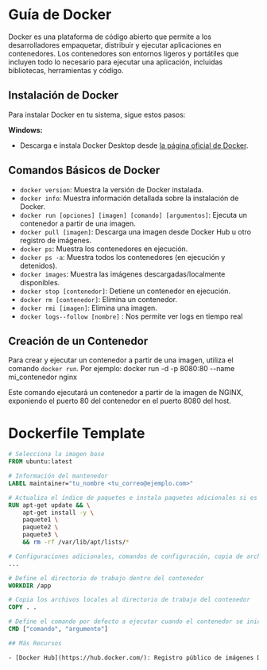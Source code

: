 # Guía de Docker

Docker es una plataforma de código abierto que permite a los desarrolladores empaquetar, distribuir y ejecutar aplicaciones en contenedores. Los contenedores son entornos ligeros y portátiles que incluyen todo lo necesario para ejecutar una aplicación, incluidas bibliotecas, herramientas y código.

## Instalación de Docker

Para instalar Docker en tu sistema, sigue estos pasos:

**Windows:**
   - Descarga e instala Docker Desktop desde [la página oficial de Docker](https://www.docker.com/products/docker-desktop).

## Comandos Básicos de Docker

- `docker version`: Muestra la versión de Docker instalada.
- `docker info`: Muestra información detallada sobre la instalación de Docker.
- `docker run [opciones] [imagen] [comando] [argumentos]`: Ejecuta un contenedor a partir de una imagen.
- `docker pull [imagen]`: Descarga una imagen desde Docker Hub u otro registro de imágenes.
- `docker ps`: Muestra los contenedores en ejecución.
- `docker ps -a`: Muestra todos los contenedores (en ejecución y detenidos).
- `docker images`: Muestra las imágenes descargadas/localmente disponibles.
- `docker stop [contenedor]`: Detiene un contenedor en ejecución.
- `docker rm [contenedor]`: Elimina un contenedor.
- `docker rmi [imagen]`: Elimina una imagen.  
- `docker logs--follow [nombre]` : Nos permite ver logs en tiempo real

## Creación de un Contenedor

Para crear y ejecutar un contenedor a partir de una imagen, utiliza el comando `docker run`. Por ejemplo:
docker run -d -p 8080:80 --name mi_contenedor nginx

Este comando ejecutará un contenedor a partir de la imagen de NGINX, exponiendo el puerto 80 del contenedor en el puerto 8080 del host.
# Dockerfile Template

```Dockerfile
# Selecciona la imagen base
FROM ubuntu:latest

# Información del mantenedor
LABEL maintainer="tu_nombre <tu_correo@ejemplo.com>"

# Actualiza el índice de paquetes e instala paquetes adicionales si es necesario
RUN apt-get update && \
    apt-get install -y \
    paquete1 \
    paquete2 \
    paquete3 \
    && rm -rf /var/lib/apt/lists/*

# Configuraciones adicionales, comandos de configuración, copia de archivos, etc.
...

# Define el directorio de trabajo dentro del contenedor
WORKDIR /app

# Copia los archivos locales al directorio de trabajo del contenedor
COPY . .

# Define el comando por defecto a ejecutar cuando el contenedor se inicia
CMD ["comando", "argumento"]

## Más Recursos

- [Docker Hub](https://hub.docker.com/): Registro público de imágenes Docker.

